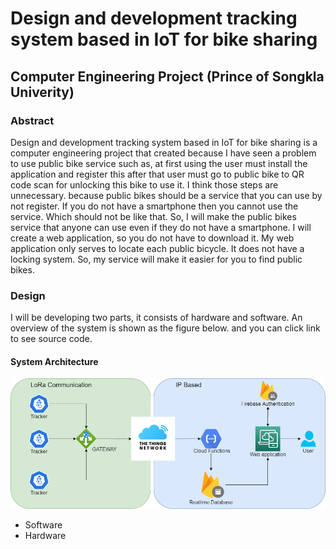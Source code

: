 # Design and development tracking system based in IoT for bike sharing
## Computer Engineering Project (Prince of Songkla Univerity)
### Abstract
Design and development tracking system based in IoT for bike sharing is a computer engineering project that created because I have seen a problem to use public bike service such as, at first using the user must install the application and register this after that user must go to public bike to QR code scan for unlocking this bike to use it. I think those steps are unnecessary. because public bikes should be a service that you can use by not register. If you do not have a smartphone then you cannot use the service. Which should not be like that. So, I will make the public bikes service that anyone can use even if they do not have a smartphone. I will create a web application, so you do not have to download it. My web application only serves to locate each public bicycle. It does not have a locking system. So, my service will make it easier for you to find public bikes.
### Design
I will be developing two parts, it consists of hardware and software. An overview of the system is shown as the figure below. and you can click link to see source code.
#### System Architecture
![system](https://github.com/poramet260241/CoE_Project_6010110678/blob/master/Image/Dev/diagram.png)
- Software
- Hardware
